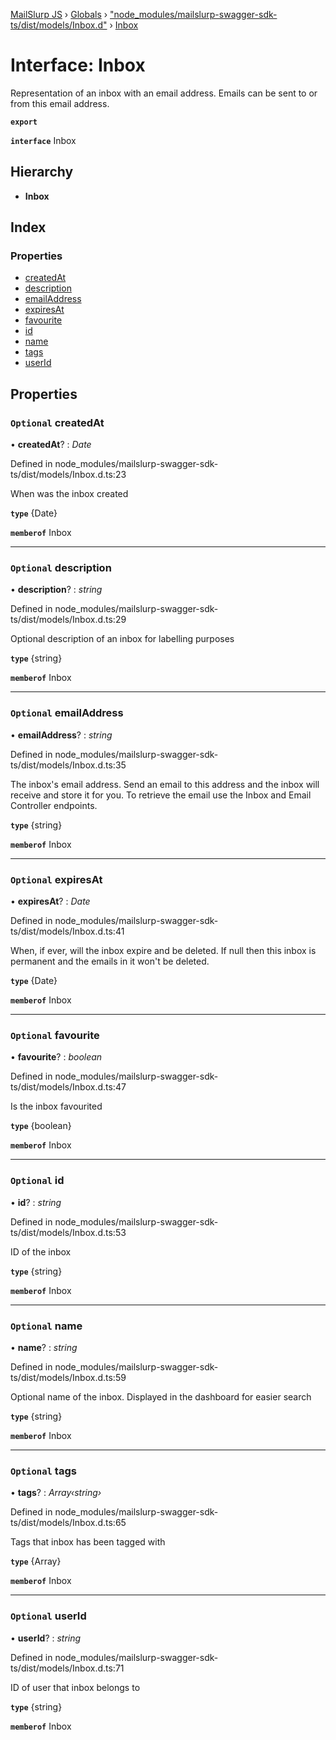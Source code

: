 [MailSlurp JS](../README.md) › [Globals](../globals.md) › ["node_modules/mailslurp-swagger-sdk-ts/dist/models/Inbox.d"](../modules/_node_modules_mailslurp_swagger_sdk_ts_dist_models_inbox_d_.md) › [Inbox](_node_modules_mailslurp_swagger_sdk_ts_dist_models_inbox_d_.inbox.md)

# Interface: Inbox

Representation of an inbox with an email address. Emails can be sent to or from this email address.

**`export`** 

**`interface`** Inbox

## Hierarchy

* **Inbox**

## Index

### Properties

* [createdAt](_node_modules_mailslurp_swagger_sdk_ts_dist_models_inbox_d_.inbox.md#optional-createdat)
* [description](_node_modules_mailslurp_swagger_sdk_ts_dist_models_inbox_d_.inbox.md#optional-description)
* [emailAddress](_node_modules_mailslurp_swagger_sdk_ts_dist_models_inbox_d_.inbox.md#optional-emailaddress)
* [expiresAt](_node_modules_mailslurp_swagger_sdk_ts_dist_models_inbox_d_.inbox.md#optional-expiresat)
* [favourite](_node_modules_mailslurp_swagger_sdk_ts_dist_models_inbox_d_.inbox.md#optional-favourite)
* [id](_node_modules_mailslurp_swagger_sdk_ts_dist_models_inbox_d_.inbox.md#optional-id)
* [name](_node_modules_mailslurp_swagger_sdk_ts_dist_models_inbox_d_.inbox.md#optional-name)
* [tags](_node_modules_mailslurp_swagger_sdk_ts_dist_models_inbox_d_.inbox.md#optional-tags)
* [userId](_node_modules_mailslurp_swagger_sdk_ts_dist_models_inbox_d_.inbox.md#optional-userid)

## Properties

### `Optional` createdAt

• **createdAt**? : *Date*

Defined in node_modules/mailslurp-swagger-sdk-ts/dist/models/Inbox.d.ts:23

When was the inbox created

**`type`** {Date}

**`memberof`** Inbox

___

### `Optional` description

• **description**? : *string*

Defined in node_modules/mailslurp-swagger-sdk-ts/dist/models/Inbox.d.ts:29

Optional description of an inbox for labelling purposes

**`type`** {string}

**`memberof`** Inbox

___

### `Optional` emailAddress

• **emailAddress**? : *string*

Defined in node_modules/mailslurp-swagger-sdk-ts/dist/models/Inbox.d.ts:35

The inbox\'s email address. Send an email to this address and the inbox will receive and store it for you. To retrieve the email use the Inbox and Email Controller endpoints.

**`type`** {string}

**`memberof`** Inbox

___

### `Optional` expiresAt

• **expiresAt**? : *Date*

Defined in node_modules/mailslurp-swagger-sdk-ts/dist/models/Inbox.d.ts:41

When, if ever, will the inbox expire and be deleted. If null then this inbox is permanent and the emails in it won\'t be deleted.

**`type`** {Date}

**`memberof`** Inbox

___

### `Optional` favourite

• **favourite**? : *boolean*

Defined in node_modules/mailslurp-swagger-sdk-ts/dist/models/Inbox.d.ts:47

Is the inbox favourited

**`type`** {boolean}

**`memberof`** Inbox

___

### `Optional` id

• **id**? : *string*

Defined in node_modules/mailslurp-swagger-sdk-ts/dist/models/Inbox.d.ts:53

ID of the inbox

**`type`** {string}

**`memberof`** Inbox

___

### `Optional` name

• **name**? : *string*

Defined in node_modules/mailslurp-swagger-sdk-ts/dist/models/Inbox.d.ts:59

Optional name of the inbox. Displayed in the dashboard for easier search

**`type`** {string}

**`memberof`** Inbox

___

### `Optional` tags

• **tags**? : *Array‹string›*

Defined in node_modules/mailslurp-swagger-sdk-ts/dist/models/Inbox.d.ts:65

Tags that inbox has been tagged with

**`type`** {Array<string>}

**`memberof`** Inbox

___

### `Optional` userId

• **userId**? : *string*

Defined in node_modules/mailslurp-swagger-sdk-ts/dist/models/Inbox.d.ts:71

ID of user that inbox belongs to

**`type`** {string}

**`memberof`** Inbox
